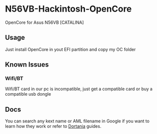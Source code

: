 # N56VB-Hackintosh-OpenCore
OpenCore for Asus N56VB [CATALINA]

## Usage

Just install OpenCore in yout EFI partition and copy my OC folder

## Known Issues

### Wifi/BT

Wifi/BT card in our pc is incompatible, just get a compatible card or buy a compatible usb dongle

## Docs

You can search any kext name or AML filename in Google if you want to learn how they work or refer to [Dortania](https://dortania.github.io/) guides.
